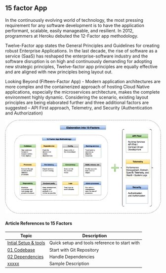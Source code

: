 ## 15 factor App

In the continuously evolving world of technology, the most pressing requirement for any software development is to have the application performant, scalable, easily manageable, and resilient. In 2012, programmers at Heroku debuted the 12-Factor app methodology.

Twelve-Factor app states the General Principles and Guidelines for creating robust Enterprise Applications.  In the last decade, the rise of software as a service (SaaS) has reshaped the enterprise-software industry and the software disruption is on high and continuously demanding for adopting new strategic principles, Twelve-factor app principles are equally effective and are aligned with new principles being layout out. 

Looking Beyond (Fifteen-Factor App) - Modern application architectures are more complex and the containerized approach of hosting Cloud Native applications, especially the microservices architecture, makes the complete environment highly dynamic. Considering the scenario, existing layout principles are being elaborated further and three additional factors are suggested – API First approach, Telemetry, and Security (Authentication and Authorization) 


![15FactorApp-15-Factors.jpg](./images/15FactorApp-15-Factors.jpg)

#### Article References to 15 Factors

| Topic                                                 | Description                                                  |
| ----------------------------------------------------- | ------------------------------------------------------------ |
| [Intial Setup & tools](./setup_and_tools.md)                                     | Quick setup and tools reference to start with                          |
| [01 Codebase](./01_codebase.md)                                     | Start with Git Repository                          |
| [02 Dependencies](./02_dependencies.md)                                     | Handle Dependencies                          |
| [xxxxx](./02_xxxxx_.md)                                     | Sample Description                             
